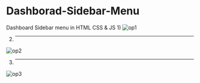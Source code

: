 # Dashborad-Sidebar-Menu
Dashboard Sidebar menu in HTML CSS &amp; JS
1) 
![op1](https://github.com/RohanSakpal/Dashborad-Sidebar-Menu/assets/61617566/c8362f2e-ac52-47ce-85a7-dd1659bad226)

2) ************************************************************************************************
   
![op2](https://github.com/RohanSakpal/Dashborad-Sidebar-Menu/assets/61617566/3f7c673c-f497-4b93-9acc-cfb4c395b101)

3) ************************************************************************************************
   
![op3](https://github.com/RohanSakpal/Dashborad-Sidebar-Menu/assets/61617566/d85baf33-95d0-4f41-962c-948f8fa9bf23)
